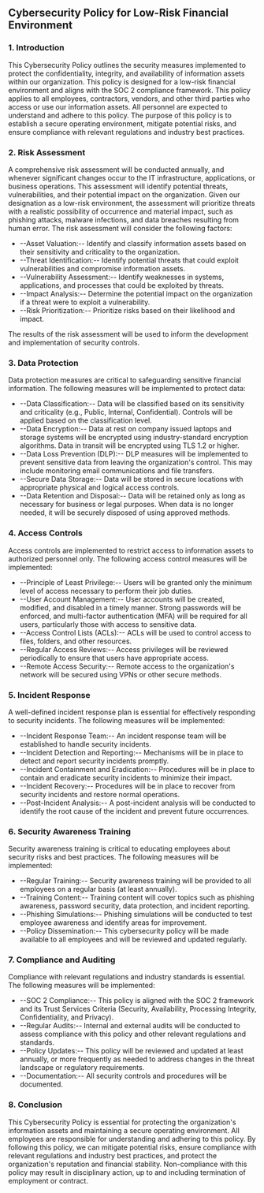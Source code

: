 ## Cybersecurity Policy for Low-Risk Financial Environment

### 1. Introduction

This Cybersecurity Policy outlines the security measures implemented to protect the confidentiality, integrity, and availability of information assets within our organization. This policy is designed for a low-risk financial environment and aligns with the SOC 2 compliance framework. This policy applies to all employees, contractors, vendors, and other third parties who access or use our information assets. All personnel are expected to understand and adhere to this policy. The purpose of this policy is to establish a secure operating environment, mitigate potential risks, and ensure compliance with relevant regulations and industry best practices.

### 2. Risk Assessment

A comprehensive risk assessment will be conducted annually, and whenever significant changes occur to the IT infrastructure, applications, or business operations. This assessment will identify potential threats, vulnerabilities, and their potential impact on the organization. Given our designation as a low-risk environment, the assessment will prioritize threats with a realistic possibility of occurrence and material impact, such as phishing attacks, malware infections, and data breaches resulting from human error. The risk assessment will consider the following factors:

-   --Asset Valuation:-- Identify and classify information assets based on their sensitivity and criticality to the organization.
-   --Threat Identification:-- Identify potential threats that could exploit vulnerabilities and compromise information assets.
-   --Vulnerability Assessment:-- Identify weaknesses in systems, applications, and processes that could be exploited by threats.
-   --Impact Analysis:-- Determine the potential impact on the organization if a threat were to exploit a vulnerability.
-   --Risk Prioritization:-- Prioritize risks based on their likelihood and impact.

The results of the risk assessment will be used to inform the development and implementation of security controls.

### 3. Data Protection

Data protection measures are critical to safeguarding sensitive financial information. The following measures will be implemented to protect data:

-   --Data Classification:-- Data will be classified based on its sensitivity and criticality (e.g., Public, Internal, Confidential). Controls will be applied based on the classification level.
-   --Data Encryption:-- Data at rest on company issued laptops and storage systems will be encrypted using industry-standard encryption algorithms. Data in transit will be encrypted using TLS 1.2 or higher.
-   --Data Loss Prevention (DLP):-- DLP measures will be implemented to prevent sensitive data from leaving the organization's control. This may include monitoring email communications and file transfers.
-   --Secure Data Storage:-- Data will be stored in secure locations with appropriate physical and logical access controls.
-   --Data Retention and Disposal:-- Data will be retained only as long as necessary for business or legal purposes. When data is no longer needed, it will be securely disposed of using approved methods.

### 4. Access Controls

Access controls are implemented to restrict access to information assets to authorized personnel only. The following access control measures will be implemented:

-   --Principle of Least Privilege:-- Users will be granted only the minimum level of access necessary to perform their job duties.
-   --User Account Management:-- User accounts will be created, modified, and disabled in a timely manner. Strong passwords will be enforced, and multi-factor authentication (MFA) will be required for all users, particularly those with access to sensitive data.
-   --Access Control Lists (ACLs):-- ACLs will be used to control access to files, folders, and other resources.
-   --Regular Access Reviews:-- Access privileges will be reviewed periodically to ensure that users have appropriate access.
-   --Remote Access Security:-- Remote access to the organization's network will be secured using VPNs or other secure methods.

### 5. Incident Response

A well-defined incident response plan is essential for effectively responding to security incidents. The following measures will be implemented:

-   --Incident Response Team:-- An incident response team will be established to handle security incidents.
-   --Incident Detection and Reporting:-- Mechanisms will be in place to detect and report security incidents promptly.
-   --Incident Containment and Eradication:-- Procedures will be in place to contain and eradicate security incidents to minimize their impact.
-   --Incident Recovery:-- Procedures will be in place to recover from security incidents and restore normal operations.
-   --Post-Incident Analysis:-- A post-incident analysis will be conducted to identify the root cause of the incident and prevent future occurrences.

### 6. Security Awareness Training

Security awareness training is critical to educating employees about security risks and best practices. The following measures will be implemented:

-   --Regular Training:-- Security awareness training will be provided to all employees on a regular basis (at least annually).
-   --Training Content:-- Training content will cover topics such as phishing awareness, password security, data protection, and incident reporting.
-   --Phishing Simulations:-- Phishing simulations will be conducted to test employee awareness and identify areas for improvement.
-   --Policy Dissemination:-- This cybersecurity policy will be made available to all employees and will be reviewed and updated regularly.

### 7. Compliance and Auditing

Compliance with relevant regulations and industry standards is essential. The following measures will be implemented:

-   --SOC 2 Compliance:-- This policy is aligned with the SOC 2 framework and its Trust Services Criteria (Security, Availability, Processing Integrity, Confidentiality, and Privacy).
-   --Regular Audits:-- Internal and external audits will be conducted to assess compliance with this policy and other relevant regulations and standards.
-   --Policy Updates:-- This policy will be reviewed and updated at least annually, or more frequently as needed to address changes in the threat landscape or regulatory requirements.
-   --Documentation:-- All security controls and procedures will be documented.

### 8. Conclusion

This Cybersecurity Policy is essential for protecting the organization's information assets and maintaining a secure operating environment. All employees are responsible for understanding and adhering to this policy. By following this policy, we can mitigate potential risks, ensure compliance with relevant regulations and industry best practices, and protect the organization's reputation and financial stability. Non-compliance with this policy may result in disciplinary action, up to and including termination of employment or contract.

